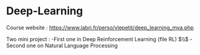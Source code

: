 # Deep-Learning

Course website : https://www.labri.fr/perso/vlepetit/deep_learning_mva.php

Two mini project : 
-First one in Deep Reinforcement Learning (file RL) $\\$
-Second one on Natural Language Processing
 
